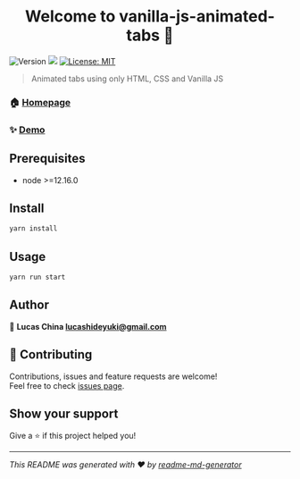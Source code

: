 <h1 align="center">Welcome to vanilla-js-animated-tabs 👋</h1>
<p>
  <img alt="Version" src="https://img.shields.io/badge/version-1.0.0-blue.svg?cacheSeconds=2592000" />
  <img src="https://img.shields.io/badge/node-%3E%3D12.16.0-blue.svg" />
  <a href="#" target="_blank">
    <img alt="License: MIT" src="https://img.shields.io/badge/License-MIT-yellow.svg" />
  </a>
</p>

> Animated tabs using only HTML, CSS and Vanilla JS

### 🏠 [Homepage](https://github.com/hideyuk1/vanilla-js-animated-tabs)
### ✨ [Demo](https://hideyuk1.github.io/vanilla-js-animated-tabs/)


## Prerequisites

- node >=12.16.0

## Install

```sh
yarn install
```

## Usage

```sh
yarn run start
```

## Author

👤 **Lucas China lucashideyuki@gmail.com**


## 🤝 Contributing

Contributions, issues and feature requests are welcome!<br />Feel free to check [issues page](https://github.com/hideyuk1/vanilla-js-animated-tabs/issues).

## Show your support

Give a ⭐️ if this project helped you!

***
_This README was generated with ❤️ by [readme-md-generator](https://github.com/kefranabg/readme-md-generator)_